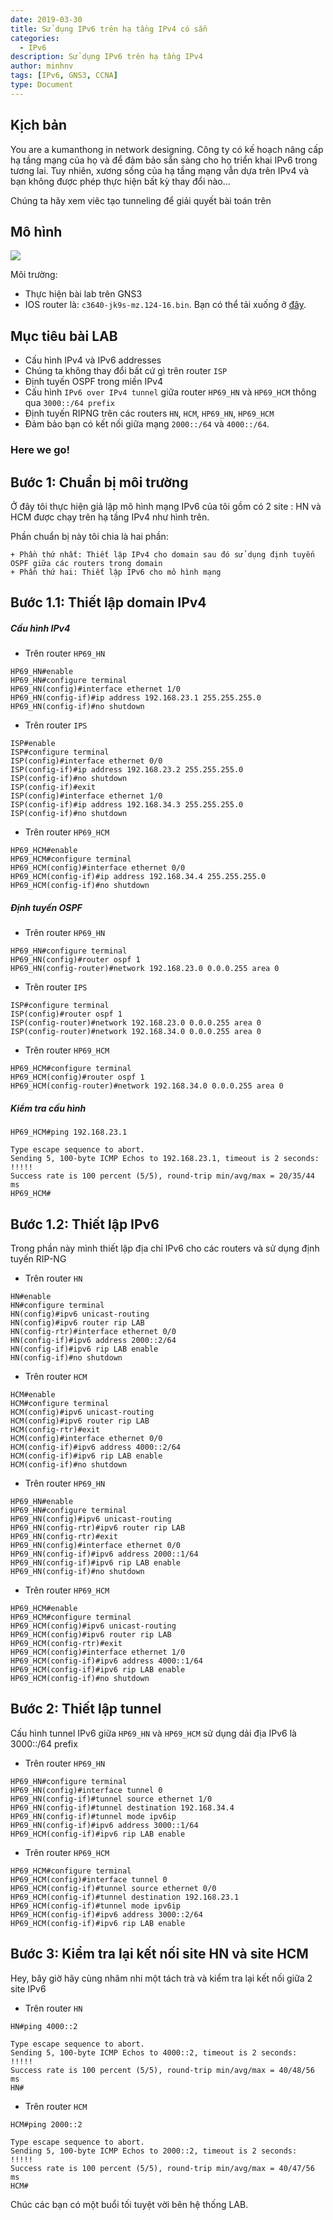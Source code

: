 ```yaml
---
date: 2019-03-30
title: Sử dụng IPv6 trên hạ tầng IPv4 có sẵn
categories:
  - IPv6
description: Sử dụng IPv6 trên hạ tầng IPv4
author: minhnv
tags: [IPv6, GNS3, CCNA]
type: Document
---
```





## Kịch bản

You are a kumanthong in network designing. Công ty có kế hoạch nâng cấp hạ tầng mạng của họ và để đảm bảo sẵn sàng cho họ triển khai IPv6 trong tương lai. Tuy nhiên, xương sống của hạ tầng mạng vẫn dựa trên IPv4 và bạn không được phép thực hiện bất kỳ thay đổi nào...

Chúng ta hãy xem viêc tạo tunneling để giải quyết bài toán trên

## Mô hình 

<img src='https://i.imgur.com/YFoFF5L.png'>

Môi trường: 

- Thực hiện bài lab trên GNS3
- IOS router là: `c3640-jk9s-mz.124-16.bin`. Bạn có thể tải xuống ở <a href="https://doc.lagout.org/network/Cisco/IOS%20Collection/c3640/c3640-jk9s-mz.124-16.bin" target="_blank">đây</a>.

## Mục tiêu bài LAB 

- Cấu hình IPv4 và IPv6 addresses
- Chúng ta không thay đổi bất cứ gì trên router `ISP`
- Định tuyến OSPF trong miền IPv4
- Cấu hình `IPv6 over IPv4 tunnel` giữa router `HP69_HN` và `HP69_HCM` thông qua `3000::/64 prefix`
- Định tuyến RIPNG trên các routers `HN`, `HCM`, `HP69_HN`, `HP69_HCM`
- Đảm bảo bạn có kết nối giữa mạng `2000::/64` và `4000::/64`.

### Here we go!

## Bước 1: Chuẩn bị môi trường

Ở đây tôi thực hiện giả lập mô hình mạng IPv6 của tôi gồm có 2 site : HN và HCM được chạy trên hạ tầng IPv4 như hình trên. 

Phần chuẩn bị này tôi chia là hai phần:

    + Phần thứ nhất: Thiết lập IPv4 cho domain sau đó sử dụng định tuyến OSPF giữa các routers trong domain 
    + Phần thứ hai: Thiết lập IPv6 cho mô hình mạng 

## Bước 1.1: Thiết lập domain IPv4 

##### Cấu hình IPv4

- Trên router `HP69_HN`

```
HP69_HN#enable 
HP69_HN#configure terminal 
HP69_HN(config)#interface ethernet 1/0
HP69_HN(config-if)#ip address 192.168.23.1 255.255.255.0
HP69_HN(config-if)#no shutdown 
```

- Trên router `IPS`

```
ISP#enable
ISP#configure terminal 
ISP(config)#interface ethernet 0/0
ISP(config-if)#ip address 192.168.23.2 255.255.255.0
ISP(config-if)#no shutdown
ISP(config-if)#exit
ISP(config)#interface ethernet 1/0
ISP(config-if)#ip address 192.168.34.3 255.255.255.0
ISP(config-if)#no shutdown 
```

- Trên router `HP69_HCM`

```
HP69_HCM#enable 
HP69_HCM#configure terminal 
HP69_HCM(config)#interface ethernet 0/0
HP69_HCM(config-if)#ip address 192.168.34.4 255.255.255.0
HP69_HCM(config-if)#no shutdown 
```

##### Định tuyến OSPF

- Trên router `HP69_HN`

```
HP69_HN#configure terminal 
HP69_HN(config)#router ospf 1
HP69_HN(config-router)#network 192.168.23.0 0.0.0.255 area 0
```

- Trên router `IPS`

```
ISP#configure terminal 
ISP(config)#router ospf 1
ISP(config-router)#network 192.168.23.0 0.0.0.255 area 0
ISP(config-router)#network 192.168.34.0 0.0.0.255 area 0
```

- Trên router `HP69_HCM`

```
HP69_HCM#configure terminal 
HP69_HCM(config)#router ospf 1
HP69_HCM(config-router)#network 192.168.34.0 0.0.0.255 area 0
```

##### Kiểm tra cấu hình

```
HP69_HCM#ping 192.168.23.1

Type escape sequence to abort.
Sending 5, 100-byte ICMP Echos to 192.168.23.1, timeout is 2 seconds:
!!!!!
Success rate is 100 percent (5/5), round-trip min/avg/max = 20/35/44 ms
HP69_HCM#
```

## Bước 1.2: Thiết lập IPv6

Trong phần này mình thiết lập địa chỉ IPv6 cho các routers và sử dụng định tuyến RIP-NG 

- Trên router `HN`

```
HN#enable
HN#configure terminal 
HN(config)#ipv6 unicast-routing 
HN(config)#ipv6 router rip LAB
HN(config-rtr)#interface ethernet 0/0
HN(config-if)#ipv6 address 2000::2/64
HN(config-if)#ipv6 rip LAB enable
HN(config-if)#no shutdown
```

- Trên router `HCM`

```
HCM#enable
HCM#configure terminal 
HCM(config)#ipv6 unicast-routing 
HCM(config)#ipv6 router rip LAB
HCM(config-rtr)#exit 
HCM(config)#interface ethernet 0/0
HCM(config-if)#ipv6 address 4000::2/64
HCM(config-if)#ipv6 rip LAB enable 
HCM(config-if)#no shutdown
```

- Trên router `HP69_HN`

```
HP69_HN#enable 
HP69_HN#configure terminal 
HP69_HN(config)#ipv6 unicast-routing 
HP69_HN(config-rtr)#ipv6 router rip LAB
HP69_HN(config-rtr)#exit 
HP69_HN(config)#interface ethernet 0/0
HP69_HN(config-if)#ipv6 address 2000::1/64
HP69_HN(config-if)#ipv6 rip LAB enable 
HP69_HN(config-if)#no shutdown
```


- Trên router `HP69_HCM`

```
HP69_HCM#enable 
HP69_HCM#configure terminal 
HP69_HCM(config)#ipv6 unicast-routing 
HP69_HCM(config)#ipv6 router rip LAB
HP69_HCM(config-rtr)#exit 
HP69_HCM(config)#interface ethernet 1/0
HP69_HCM(config-if)#ipv6 address 4000::1/64
HP69_HCM(config-if)#ipv6 rip LAB enable 
HP69_HCM(config-if)#no shutdown
```

## Bước 2: Thiết lập tunnel 

Cấu hình tunnel IPv6 giữa `HP69_HN` và `HP69_HCM` sử dụng dải địa IPv6 là 3000::/64 prefix

- Trên router `HP69_HN`

```
HP69_HN#configure terminal 
HP69_HN(config)#interface tunnel 0
HP69_HN(config-if)#tunnel source ethernet 1/0
HP69_HN(config-if)#tunnel destination 192.168.34.4
HP69_HN(config-if)#tunnel mode ipv6ip 
HP69_HN(config-if)#ipv6 address 3000::1/64
HP69_HCM(config-if)#ipv6 rip LAB enable 
```

- Trên router `HP69_HCM`

```
HP69_HCM#configure terminal 
HP69_HCM(config)#interface tunnel 0
HP69_HCM(config-if)#tunnel source ethernet 0/0
HP69_HCM(config-if)#tunnel destination 192.168.23.1
HP69_HCM(config-if)#tunnel mode ipv6ip 
HP69_HCM(config-if)#ipv6 address 3000::2/64
HP69_HCM(config-if)#ipv6 rip LAB enable 
```

## Bước 3: Kiểm tra lại kết nối site HN và site HCM

Hey, bây giờ hãy cùng nhâm nhi một tách trà và kiểm tra lại kết nối giữa 2 site IPv6

- Trên router `HN`

```
HN#ping 4000::2

Type escape sequence to abort.
Sending 5, 100-byte ICMP Echos to 4000::2, timeout is 2 seconds:
!!!!!
Success rate is 100 percent (5/5), round-trip min/avg/max = 40/48/56 ms
HN#
```

- Trên router `HCM`


```
HCM#ping 2000::2

Type escape sequence to abort.
Sending 5, 100-byte ICMP Echos to 2000::2, timeout is 2 seconds:
!!!!!
Success rate is 100 percent (5/5), round-trip min/avg/max = 40/47/56 ms
HCM#
```

Chúc các bạn có một buổi tối tuyệt vời bên hệ thống LAB. 